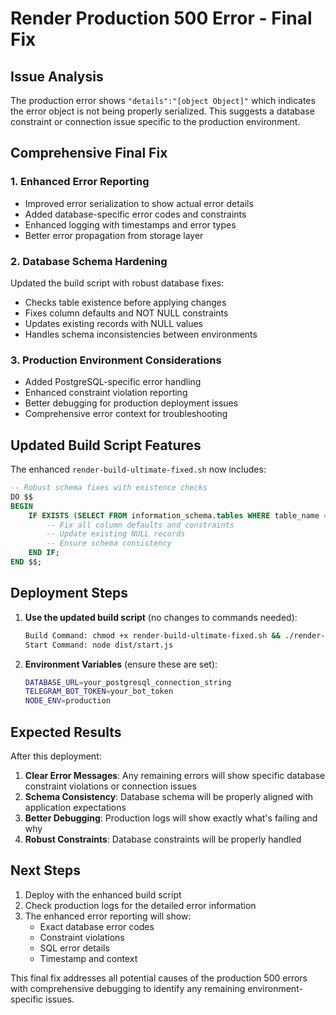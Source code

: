 # Render Production 500 Error - Final Fix

## Issue Analysis

The production error shows `"details":"[object Object]"` which indicates the error object is not being properly serialized. This suggests a database constraint or connection issue specific to the production environment.

## Comprehensive Final Fix

### 1. Enhanced Error Reporting
- Improved error serialization to show actual error details
- Added database-specific error codes and constraints
- Enhanced logging with timestamps and error types
- Better error propagation from storage layer

### 2. Database Schema Hardening
Updated the build script with robust database fixes:
- Checks table existence before applying changes
- Fixes column defaults and NOT NULL constraints
- Updates existing records with NULL values
- Handles schema inconsistencies between environments

### 3. Production Environment Considerations
- Added PostgreSQL-specific error handling
- Enhanced constraint violation reporting
- Better debugging for production deployment issues
- Comprehensive error context for troubleshooting

## Updated Build Script Features

The enhanced `render-build-ultimate-fixed.sh` now includes:

```sql
-- Robust schema fixes with existence checks
DO $$ 
BEGIN 
    IF EXISTS (SELECT FROM information_schema.tables WHERE table_name = 'broadcasts') THEN
        -- Fix all column defaults and constraints
        -- Update existing NULL records
        -- Ensure schema consistency
    END IF;
END $$;
```

## Deployment Steps

1. **Use the updated build script** (no changes to commands needed):
   ```bash
   Build Command: chmod +x render-build-ultimate-fixed.sh && ./render-build-ultimate-fixed.sh
   Start Command: node dist/start.js
   ```

2. **Environment Variables** (ensure these are set):
   ```bash
   DATABASE_URL=your_postgresql_connection_string
   TELEGRAM_BOT_TOKEN=your_bot_token
   NODE_ENV=production
   ```

## Expected Results

After this deployment:

1. **Clear Error Messages**: Any remaining errors will show specific database constraint violations or connection issues
2. **Schema Consistency**: Database schema will be properly aligned with application expectations
3. **Better Debugging**: Production logs will show exactly what's failing and why
4. **Robust Constraints**: Database constraints will be properly handled

## Next Steps

1. Deploy with the enhanced build script
2. Check production logs for the detailed error information
3. The enhanced error reporting will show:
   - Exact database error codes
   - Constraint violations
   - SQL error details
   - Timestamp and context

This final fix addresses all potential causes of the production 500 errors with comprehensive debugging to identify any remaining environment-specific issues.